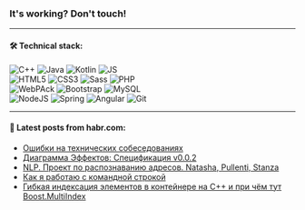 ### It's working? Don't touch!

---

#### 🛠️ Technical stack:

![C++](https://img.shields.io/badge/C++-informational?logo=c%2B%2B&style=flat&logoColor=white&color=9C033A)
![Java](https://img.shields.io/badge/Java-informational?logo=java&style=flat&logoColor=white&color=007396)
![Kotlin](https://img.shields.io/badge/Kotlin-informational?logo=Kotlin&style=flat&logoColor=white&color=0095D5)
![JS](https://img.shields.io/badge/JS-informational?logo=javaScript&style=flat&logoColor=black&color=F7Df1E) <br>
![HTML5](https://img.shields.io/badge/HTML5-informational?logo=html5&style=flat&logoColor=white&color=E34F26)
![CSS3](https://img.shields.io/badge/CSS3-informational?logo=css3&style=flat&logoColor=white&color=157286)
![Sass](https://img.shields.io/badge/Saas-informational?logo=sass&style=flat&logoColor=white&color=hotpink)
![PHP](https://img.shields.io/badge/PHP-informational?logo=php&style=flat&logoColor=white&color=777BB4) <br>
![WebPAck](https://img.shields.io/badge/WebPack-informational?logo=webPack&style=flat&logoColor=white&color=FF6F00)
![Bootstrap](https://img.shields.io/badge/Bootstrap-informational?logo=Bootstrap&style=flat&logoColor=white&color=7952B3)
![MySQL](https://img.shields.io/badge/MySQL-informational?logo=MySQL&style=flat&logoColor=white&color=00f) <br>
![NodeJS](https://img.shields.io/badge/NodeJS-informational?logo=node.js&style=flat&logoColor=white&color=43853D)
![Spring](https://img.shields.io/badge/Spring-informational?logo=Spring&style=flat&logoColor=white&color=0A9EDC)
![Angular](https://img.shields.io/badge/Vue-informational?logo=vue.js&style=flat&logoColor=white&color=red)
![Git](https://img.shields.io/badge/Git-informational?logo=git&style=flat&logoColor=white&color=darkorange)

___

#### 💬 Latest posts from habr.com:

<!-- BLOG-POST-LIST:START -->
- [Ошибки на технических собеседованиях](https://habr.com/ru/post/667448/?utm_source=habrahabr&utm_medium=rss&utm_campaign=667448)
- [Диаграмма Эффектов: Спецификация v0.0.2](https://habr.com/ru/post/667446/?utm_source=habrahabr&utm_medium=rss&utm_campaign=667446)
- [NLP. Проект по распознаванию адресов. Natasha, Pullenti, Stanza](https://habr.com/ru/post/667442/?utm_source=habrahabr&utm_medium=rss&utm_campaign=667442)
- [Как я работаю с командной строкой](https://habr.com/ru/post/667438/?utm_source=habrahabr&utm_medium=rss&utm_campaign=667438)
- [Гибкая индексация элементов в контейнере на С++ и при чём тут Boost.MultiIndex](https://habr.com/ru/post/667434/?utm_source=habrahabr&utm_medium=rss&utm_campaign=667434)
<!-- BLOG-POST-LIST:END -->
